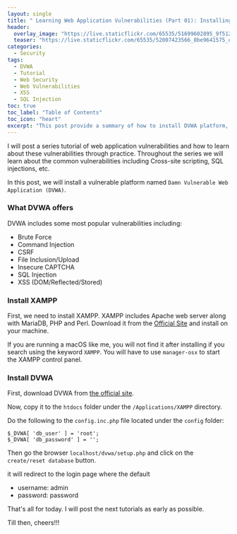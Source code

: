 ```yaml
---
layout: single
title: " Learning Web Application Vulnerabilities (Part 01): Installing Damn Vulnerable Web Application (DVWA)"
header:
  overlay_image: "https://live.staticflickr.com/65535/51699602895_9f512e632d_o.png"
  teaser: "https://live.staticflickr.com/65535/52007423566_8be9641575_o.png"
categories:
  - Security
tags:
  - DVWA
  - Tutorial
  - Web Security
  - Web Vulnerabilities 
  - XSS
  - SQL Injection
toc: true
toc_label: "Table of Contents"
toc_icon: "heart"
excerpt: "This post provide a summary of how to install DVWA platform, which is a popular platform learning web"
---
```


I will post a series tutorial of web application vulnerabilities and how to learn about these vulnerabilities through practice. Throughout the series we will learn about the common vulnerabilities including Cross-site scripting, SQL injections, etc.

In this post, we will install a vulnerable platform named `Damn Vulnerable Web Application (DVWA)`.

### What DVWA offers
DVWA includes some most popular vulnerabilities including:

-   Brute Force
-   Command Injection
-   CSRF
-   File Inclusion/Upload
-   Insecure CAPTCHA
-   SQL Injection
-   XSS (DOM/Reflected/Stored)

### Install XAMPP
First, we need to install XAMPP. XAMPP includes Apache web server along with MariaDB, PHP and Perl. Download it from the [Official Site](https://www.apachefriends.org/download.html) and install on your machine. 

If you are running a macOS like me, you will not find it after installing if you search using the keyword `XAMPP`. You will have to use `manager-osx` to start the XAMPP control panel.


### Install DVWA
First, download DVWA from [the official site](https://dvwa.co.uk/).

Now, copy it to the `htdocs` folder under the `/Applications/XAMPP` directory.

Do the following to the `config.inc.php` file located under the `config` folder:

```
$_DVWA[ 'db_user' ] = 'root';
$_DVWA[ 'db_password' ] = '';
```

Then go the browser `localhost/dvwa/setup.php` and click on the `create/reset database` button.

it will redirect to the login page where the default
* username: admin
* password: password

That's all for today. I will post the next tutorials as early as possible.

Till then, cheers!!!
<!--stackedit_data:
eyJoaXN0b3J5IjpbLTY2ODIxMzMzOV19
-->